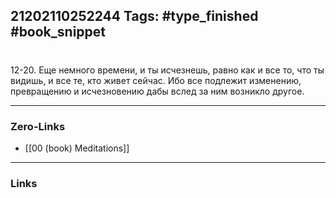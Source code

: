21202110252244
Tags: #type_finished #book_snippet 
---
# 

 12-20. Еще немного времени, и ты исчезнешь, равно как и все то, что ты видишь, и все те, кто живет сейчас. Ибо все подлежит изменению, превращению и исчезновению  дабы вслед за ним возникло другое. 

---
### Zero-Links
 - [[00 (book) Meditations]]
---
### Links
